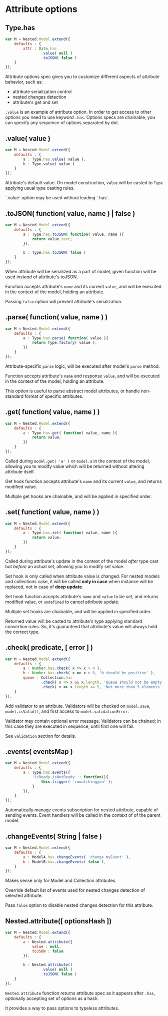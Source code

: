 # Attribute options
## Type.has

```javascript
var M = Nested.Model.extend({
    defaults : {
        attr : Date.has
                .value( null )
                .toJSON( false )
    }
});
```

Attribute options spec gives you to customize different aspects of attribute behavior, such as:

* attribute serialization control
* nested changes detection
* attribute's get and set

 `.value` is an example of attribute option. In order to get access to other options you need to use keyword `.has`. Options specs are chainable, you can specify any sequence of options separated by dot.

## .value( value )
```javascript
var M = Nested.Model.extend({
    defaults : {
        a : Type.has.value( value ),
        b : Type.value( value )
    }
});
```
Attribute's default value. On model construction, `value` will be casted to `Type` applying usual type casting rules.

<aside class="notice">
`.value` option may be used without leading `.has`.
</aside>

## .toJSON( function( value, name ) | false )
```javascript
var M = Nested.Model.extend({
    defaults : {
        a : Type.has.toJSON( function( value, name ){
            return value.text;
        }),

        b : Type.has.toJSON( false )
    }
});
```
When attribute will be serialized as a part of model, given function will be used *instead* of attribute's toJSON.

Function accepts attribute's `name` and its current `value`, and will be executed in the context of the model, holding an attribute.

Passing `false` option will prevent attribute's serialization.

## .parse( function( value, name ) )
```javascript
var M = Nested.Model.extend({
    defaults : {
        a : Type.has.parse( function( value ){
            return Type.factory( value );
        })
    }
});
```

Attribute-specific `parse` logic, will be executed after model's `parse` method.

Function accepts attribute's `name` and response `value`, and will be executed in the context of the model, holding an attribute.

This option is useful to parse abstract model attributes, or handle non-standard format of specific attributes.

## .get( function( value, name ) )
```javascript
var M = Nested.Model.extend({
    defaults : {
        a : Type.has.get( function( value, name ){
            return value;
        })
    }
});
```

Called during `model.get( 'a' )` or `model.a` in the context of the model, allowing you to modify value which  will be returned without altering attribute itself.

Get hook function accepts attribute's `name` and its current `value`, and returns modified value.

Multiple get hooks are chainable, and will be applied in specified order.

## .set( function( value, name ) )
```javascript
var M = Nested.Model.extend({
    defaults : {
        a : Type.has.set( function( value, name ){
            return value;
        })
    }
});
```

Called during attribute's update in the context of the model *after* type cast but *before* an actual set, allowing you to modify set value.

<aside class="notice">
Set hook is only called when attribute value is changed. For nested models and collections case, it will be called <b>only in case</b> when instance will be replaced, not in case of <b>deep update</b>.
</aside>

Set hook function accepts attribute's `name` and `value` to be set, and returns modified value, or `undefined` to cancel attribute update.

Multiple set hooks are chainable, and will be applied in specified order.

Returned value will be casted to attribute's type applying standard convertion rules. So, it's guaranteed that attribute's value will always hold the correct type.

## .check( predicate, [ error ] )
```javascript
var M = Nested.Model.extend({
    defaults : {
        a : Number.has.check( x => x > 0 ),
        b : Number.has.check( x => x > 0, 'b should be positive' ),
        queue : Collection.has
                .check( x => x && x.length, 'Queue should not be empty' )
                .check( x => x.length <= 5, 'Not more than 5 elements in the queue' )
    }
});
```

Add validator to an attribute. Validators will be checked on `model.save`,
`model.isValid()`, and first access to `model.validationError`.

Validator may contain optional error message. Validators can be chained; in this
 case they are executed in sequence, until first one will fail.

See `validation` section for details.

## .events( eventsMap )
```javascript
var M = Nested.Model.extend({
    defaults : {
        a : Type.has.events({
            'isReady isNotReady' : function(){
                this.trigger( 'imwatchingyou' );
            }
        }),
    }
});
```

Automatically manage events subscription for nested attribute, capable of sending events. Event handlers will be called in the context of of the parent model.

## .changeEvents( String | false )
```javascript
var M = Nested.Model.extend({
    defaults : {
        a : ModelA.has.changeEvents( 'change myEvent' ),
        b : ModelB.has.changeEvents( false ),
    }
});
```
<aside class="notice">
Makes sense only for Model and Collection attributes.
</aside>

Override default list of events used for nested changes detection of selected attribute.

Pass `false` option to disable nested changes detection for this attribute.

## Nested.attribute([ optionsHash ])
```javascript
var M = Nested.Model.extend({
    defaults : {
        a : Nested.attribute({
            value : null,
            toJSON : false
        }),

        b : Nested.attribute()
                .value( null )
                .toJSON( false )
    }
});
```

`Nested.attribute` function returns attribute spec as it appears after `.has`, optionally accepting set of options as a hash.

<aside class="notice">
It provides a way to pass options to typeless attributes.
</aside>
